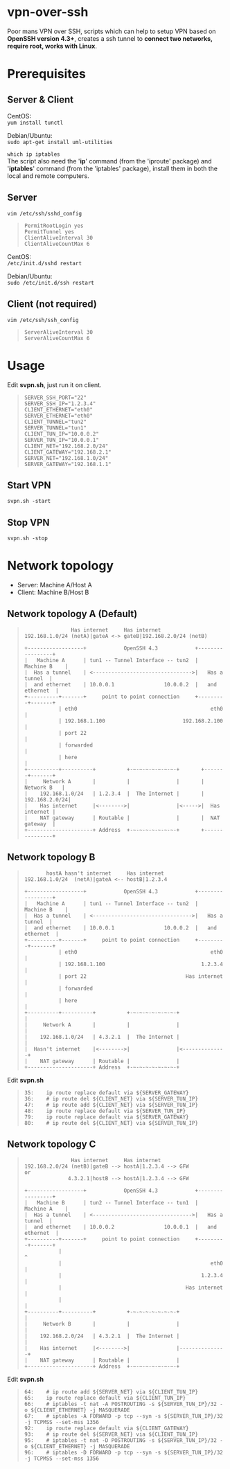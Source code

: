 # vpn-over-ssh
Poor mans VPN over SSH, scripts which can help to setup VPN based on **OpenSSH version 4.3+**, creates a ssh tunnel to **connect two networks, require root, works with Linux**.

# Prerequisites

## Server & Client
CentOS:  
`yum install tunctl`

Debian/Ubuntu:  
`sudo apt-get install uml-utilities`  

`which ip iptables`  
The script also need the '**ip**' command (from the 'iproute' package) and '**iptables**' command (from the 'iptables' package), install them in both the local and remote computers.

## Server

`vim /etc/ssh/sshd_config`
>     PermitRootLogin yes  
>     PermitTunnel yes  
>     ClientAliveInterval 30  
>     ClientAliveCountMax 6

CentOS:  
`/etc/init.d/sshd restart`

Debian/Ubuntu:  
`sudo /etc/init.d/ssh restart`

## Client (not required)
`vim /etc/ssh/ssh_config`
>     ServerAliveInterval 30  
>     ServerAliveCountMax 6

# Usage
Edit **svpn.sh**, just run it on client.

>     SERVER_SSH_PORT="22"  
>     SERVER_SSH_IP="1.2.3.4"  
>     CLIENT_ETHERNET="eth0"  
>     SERVER_ETHERNET="eth0"  
>     CLIENT_TUNNEL="tun2"  
>     SERVER_TUNNEL="tun1"  
>     CLIENT_TUN_IP="10.0.0.2"  
>     SERVER_TUN_IP="10.0.0.1"  
>     CLIENT_NET="192.168.2.0/24"  
>     CLIENT_GATEWAY="192.168.2.1"  
>     SERVER_NET="192.168.1.0/24"  
>     SERVER_GATEWAY="192.168.1.1"

## Start VPN
`svpn.sh -start`

## Stop VPN
`svpn.sh -stop`

# Network topology

* Server: Machine A/Host A  
* Client: Machine B/Host B

## Network topology A (Default)
>                    Has internet     Has internet  
>     192.168.1.0/24 (netA)|gateA <-> gateB|192.168.2.0/24 (netB)  
>
>     +------------------+            OpenSSH 4.3            +-----------------+  
>     |   Machine A      | tun1 -- Tunnel Interface -- tun2  |    Machine B    |  
>     |  Has a tunnel    | <-------------------------------->|   Has a tunnel  |  
>     |  and ethernet    | 10.0.0.1                10.0.0.2  |   and ethernet  |  
>     +----------+-------+     point to point connection     +---------+-------+  
>                | eth0                                           eth0 |  
>                | 192.168.1.100                         192.168.2.100 |  
>                | port 22                                             |  
>                | forwarded                                           |  
>                | here                                                |  
>     +----------+----------+          +-~-~-~-~-~-~-~-+       +-------+-------+  
>     |     Network A       |          |               |       |   Network B   |  
>     |    192.168.1.0/24   | 1.2.3.4  |  The Internet |       | 192.168.2.0/24|  
>     |    Has internet     |<-------->|               |<----->|  Has internet |  
>     |    NAT gateway      | Routable |               |       |  NAT gateway  |  
>     +---------------------+ Address  +-~-~-~-~-~-~-~-+       +---------------+  

## Network topology B
>            hostA hasn't internet     Has internet  
>     192.168.1.0/24  (netA)|gateA <-- hostB|1.2.3.4  
>
>     +------------------+            OpenSSH 4.3            +-----------------+  
>     |   Machine A      | tun1 -- Tunnel Interface -- tun2  |    Machine B    |  
>     |  Has a tunnel    | <-------------------------------->|   Has a tunnel  |  
>     |  and ethernet    | 10.0.0.1                10.0.0.2  |   and ethernet  |  
>     +----------+-------+     point to point connection     +---------+-------+  
>                | eth0                                           eth0 |  
>                | 192.168.1.100                               1.2.3.4 |  
>                | port 22                                Has internet |  
>                | forwarded                                           |  
>                | here                                                |  
>     +----------+----------+          +-~-~-~-~-~-~-~-+               |  
>     |     Network A       |          |               |               |  
>     |    192.168.1.0/24   | 4.3.2.1  |  The Internet |               |  
>     |  Hasn't internet    |<-------->|               |<--------------+  
>     |    NAT gateway      | Routable |               |  
>     +---------------------+ Address  +-~-~-~-~-~-~-~-+

Edit **svpn.sh**

>     35:    ip route replace default via ${SERVER_GATEWAY}  
>     36:    # ip route del ${CLIENT_NET} via ${SERVER_TUN_IP}  
>     47:    # ip route add ${CLIENT_NET} via ${SERVER_TUN_IP}  
>     48:    ip route replace default via ${SERVER_TUN_IP}  
>     79:    ip route replace default via ${SERVER_GATEWAY}  
>     80:    # ip route del ${CLIENT_NET} via ${SERVER_TUN_IP}

## Network topology C
>                    Has internet     Has internet  
>     192.168.2.0/24 (netB)|gateB --> hostA|1.2.3.4 --> GFW  
>     or  
>                   4.3.2.1|hostB --> hostA|1.2.3.4 --> GFW  
>
>     +------------------+            OpenSSH 4.3            +-----------------+  
>     |   Machine B      | tun2 -- Tunnel Interface -- tun1  |    Machine A    |  
>     |  Has a tunnel    | <-------------------------------->|   Has a tunnel  |  
>     |  and ethernet    | 10.0.0.2                10.0.0.1  |   and ethernet  |  
>     +----------+-------+     point to point connection     +---------+-------+  
>                |                                                     ^  
>                |                                                eth0 |  
>                |                                             1.2.3.4 |  
>                |                                        Has internet |  
>                |                                                     |  
>     +----------+----------+          +-~-~-~-~-~-~-~-+               |  
>     |     Network B       |          |               |               |  
>     |    192.168.2.0/24   | 4.3.2.1  |  The Internet |               |  
>     |    Has internet     |<-------->|               |---------------+  
>     |    NAT gateway      | Routable |               |  
>     +---------------------+ Address  +-~-~-~-~-~-~-~-+

Edit **svpn.sh**

>     64:    # ip route add ${SERVER_NET} via ${CLIENT_TUN_IP}  
>     65:    ip route replace default via ${CLIENT_TUN_IP}  
>     66:    # iptables -t nat -A POSTROUTING -s ${SERVER_TUN_IP}/32 -o ${CLIENT_ETHERNET} -j MASQUERADE  
>     67:    # iptables -A FORWARD -p tcp --syn -s ${SERVER_TUN_IP}/32 -j TCPMSS --set-mss 1356  
>     92:    ip route replace default via ${CLIENT_GATEWAY}  
>     93:    # ip route del ${SERVER_NET} via ${CLIENT_TUN_IP}  
>     95:    # iptables -t nat -D POSTROUTING -s ${SERVER_TUN_IP}/32 -o ${CLIENT_ETHERNET} -j MASQUERADE  
>     96:    # iptables -D FORWARD -p tcp --syn -s ${SERVER_TUN_IP}/32 -j TCPMSS --set-mss 1356
